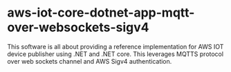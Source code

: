 # aws-iot-core-dotnet-app-mqtt-over-websockets-sigv4
This software is all about providing a reference implementation for AWS IOT device publisher  using .NET and .NET core. This leverages MQTTS protocol over web sockets channel and AWS Sigv4 authentication.
